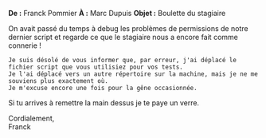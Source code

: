 **De :** Franck Pommier
**À :** Marc Dupuis
**Objet :** Boulette du stagiaire

On avait passé du temps à debug les problèmes de permissions de notre dernier script et regarde ce que le stagiaire nous a encore fait comme connerie !

```
Je suis désolé de vous informer que, par erreur, j'ai déplacé le fichier script que vous utilisiez pour vos tests.
Je l'ai déplacé vers un autre répertoire sur la machine, mais je ne me souviens plus exactement où.
Je m'excuse encore une fois pour la gêne occasionnée.
```

Si tu arrives à remettre la main dessus je te paye un verre.

Cordialement,  
Franck
